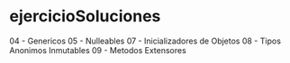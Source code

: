 # ejercicioSoluciones

04 - Genericos
05 - Nulleables
07 - Inicializadores de Objetos
08 - Tipos Anonimos Inmutables
09 - Metodos Extensores
